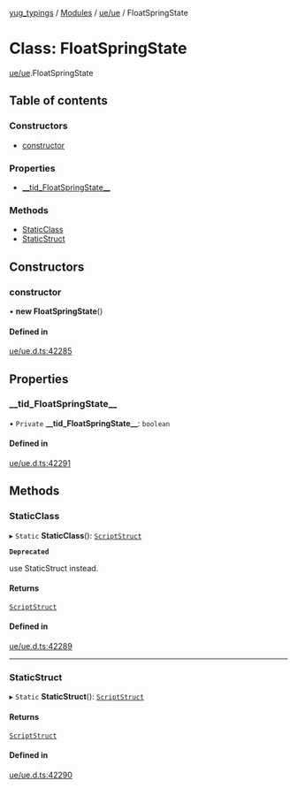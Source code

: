 [yug_typings](../README.md) / [Modules](../modules.md) / [ue/ue](../modules/ue_ue.md) / FloatSpringState

# Class: FloatSpringState

[ue/ue](../modules/ue_ue.md).FloatSpringState

## Table of contents

### Constructors

- [constructor](ue_ue.FloatSpringState.md#constructor)

### Properties

- [\_\_tid\_FloatSpringState\_\_](ue_ue.FloatSpringState.md#__tid_floatspringstate__)

### Methods

- [StaticClass](ue_ue.FloatSpringState.md#staticclass)
- [StaticStruct](ue_ue.FloatSpringState.md#staticstruct)

## Constructors

### constructor

• **new FloatSpringState**()

#### Defined in

[ue/ue.d.ts:42285](https://github.com/YugMetaverse/yug_typings/blob/25cad34/ue/ue.d.ts#L42285)

## Properties

### \_\_tid\_FloatSpringState\_\_

• `Private` **\_\_tid\_FloatSpringState\_\_**: `boolean`

#### Defined in

[ue/ue.d.ts:42291](https://github.com/YugMetaverse/yug_typings/blob/25cad34/ue/ue.d.ts#L42291)

## Methods

### StaticClass

▸ `Static` **StaticClass**(): [`ScriptStruct`](ue_ue.ScriptStruct.md)

**`Deprecated`**

use StaticStruct instead.

#### Returns

[`ScriptStruct`](ue_ue.ScriptStruct.md)

#### Defined in

[ue/ue.d.ts:42289](https://github.com/YugMetaverse/yug_typings/blob/25cad34/ue/ue.d.ts#L42289)

___

### StaticStruct

▸ `Static` **StaticStruct**(): [`ScriptStruct`](ue_ue.ScriptStruct.md)

#### Returns

[`ScriptStruct`](ue_ue.ScriptStruct.md)

#### Defined in

[ue/ue.d.ts:42290](https://github.com/YugMetaverse/yug_typings/blob/25cad34/ue/ue.d.ts#L42290)
